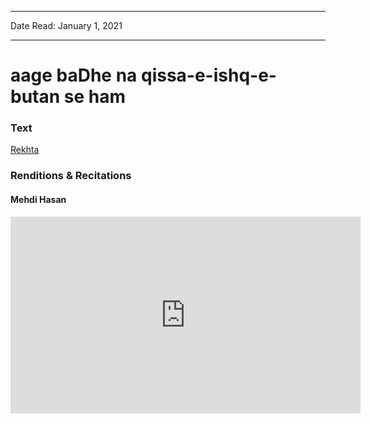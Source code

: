 ***
Date Read: January 1, 2021
***

# aage baDhe na qissa-e-ishq-e-butan se ham

### Text
[Rekhta](https://www.rekhta.org/ghazals/aage-badhe-na-qissa-e-ishq-e-butaan-se-ham-altaf-hussain-hali-ghazals-3?lang=ur)

### Renditions & Recitations

#### Mehdi Hasan

<iframe width="560" height="315" src="https://www.youtube.com/embed/fUGU-mXH8Z0" title="YouTube video player" frameborder="0" allow="accelerometer; autoplay; clipboard-write; encrypted-media; gyroscope; picture-in-picture" allowfullscreen></iframe>

